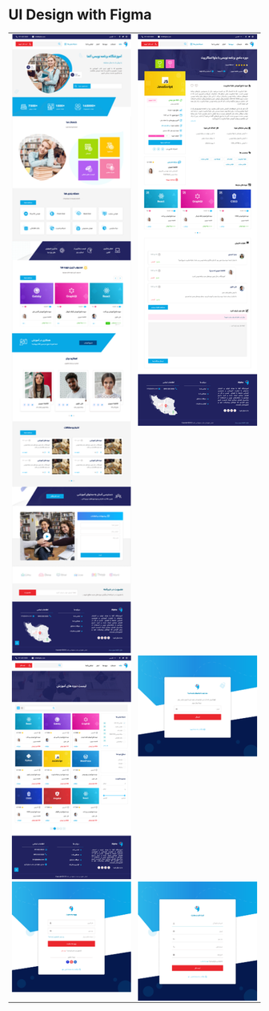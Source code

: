 # UI Design with Figma

  <table style="padding: 0; border=0;">
  <tr style="padding: 10; border=0;">
    <td valign="top"><img src="UI/HomePage.png" title="Design" width="500" style="display: inline-block; margin: 0 auto; vertical-align:top;"></td>
    <td valign="top"><img src="UI/CourseDetail.png" title="Design" width="500" style="display: inline-block; margin: 0 auto; vertical-align:top;"></td>
  </tr>
  
  
  <tr>
    <td valign="top"><img src="UI/CourseList.png" title="Design" width="500" style="display: inline-block; margin: 0 auto; vertical-align:top;"></td>
    <td valign="top"><img src="UI/Forgot Password.png" title="Design" width="500" style="display: inline-block; margin: 0 auto; vertical-align:top;"></td>
  </tr>
  
  
  <tr>    
      <td valign="top"><img src="UI/Sign In.png" title="Design" width="500" style="display: inline-block; margin: 0 auto; vertical-align:top;"></td>
      <td valign="top"><img src="UI/Sign Up.png" title="Design" width="500" style="display: inline-block; margin: 0 auto; vertical-align:top;"></td>
  </tr>
 </table>

